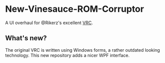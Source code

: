 # New-Vinesauce-ROM-Corruptor
A UI overhaul for @Rikerz's excellent [VRC](https://github.com/Rikerz/VRC).

## What's new?
The original VRC is written using Windows forms, a rather outdated looking technology.  This new repository adds a nicer WPF interface.


